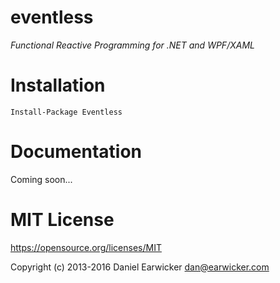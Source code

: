 # eventless

*Functional Reactive Programming for .NET and WPF/XAML*

# Installation

    Install-Package Eventless

# Documentation

Coming soon...

# MIT License

https://opensource.org/licenses/MIT

Copyright (c) 2013-2016 Daniel Earwicker <dan@earwicker.com>
